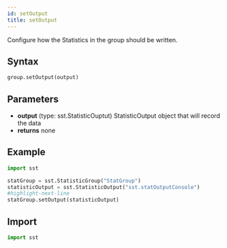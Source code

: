 ```yaml
---
id: setOutput
title: setOutput
---
```


<!---
SAND2022-6843 O
Source: sst-documentation/manuals/python
--->


Configure how the Statistics in the group should be written.


## Syntax
```python
group.setOutput(output)
```

## Parameters
* **output** (type: sst.StatisticOuptut) StatisticOutput object that will record the data 
* **returns** none


## Example

```python
import sst

statGroup = sst.StatisticGroup("StatGroup")
statisticOutput = sst.StatisticOutput("sst.statOutputConsole")
#highlight-next-line
statGroup.setOutput(statisticOutput)
```

## Import
```python
import sst
```
